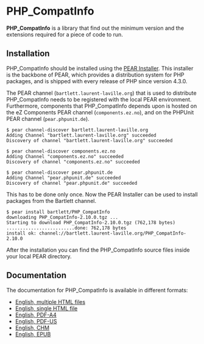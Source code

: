 PHP_CompatInfo
==============

**PHP_CompatInfo** is a library that 
find out the minimum version and the extensions required for a piece of code to run.

Installation
------------

PHP_CompatInfo should be installed using the [PEAR Installer](http://pear.php.net/). 
This installer is the backbone of PEAR, which provides a distribution system for PHP packages, 
and is shipped with every release of PHP since version 4.3.0.

The PEAR channel (`bartlett.laurent-laville.org`) that is used to distribute PHP_CompatInfo 
needs to be registered with the local PEAR environment. 
Furthermore, components that PHP_CompatInfo depends upon is hosted on the eZ Components PEAR channel (`components.ez.no`),
and on the PHPUnit PEAR channel (`pear.phpunit.de`).

    $ pear channel-discover bartlett.laurent-laville.org
    Adding Channel "bartlett.laurent-laville.org" succeeded
    Discovery of channel "bartlett.laurent-laville.org" succeeded

    $ pear channel-discover components.ez.no
    Adding Channel "components.ez.no" succeeded
    Discovery of channel "components.ez.no" succeeded

    $ pear channel-discover pear.phpunit.de
    Adding Channel "pear.phpunit.de" succeeded
    Discovery of channel "pear.phpunit.de" succeeded
    
This has to be done only once. Now the PEAR Installer can be used to install packages from the Bartlett channel.

    $ pear install bartlett/PHP_CompatInfo
    downloading PHP_CompatInfo-2.10.0.tgz ...
    Starting to download PHP_CompatInfo-2.10.0.tgz (762,178 bytes)
    .........................done: 762,178 bytes
    install ok: channel://bartlett.laurent-laville.org/PHP_CompatInfo-2.10.0

After the installation you can find the PHP_CompatInfo source files inside your local PEAR directory.


Documentation
-------------

The documentation for PHP_CompatInfo is available in different formats:

* [English, multiple HTML files](http://php5.laurent-laville.org/compatinfo/manual/current/en/phpci-book.chunked/index.html)
* [English, single HTML file](http://php5.laurent-laville.org/compatinfo/manual/current/en/phpci-book.html)
* [English, PDF-A4](http://php5.laurent-laville.org/compatinfo/manual/current/en/phpci-book-a4.pdf)
* [English, PDF-US](http://php5.laurent-laville.org/compatinfo/manual/current/en/phpci-book-us.pdf)
* [English, CHM](http://php5.laurent-laville.org/compatinfo/manual/current/en/phpci-book.chm.zip)
* [English, EPUB](http://php5.laurent-laville.org/compatinfo/manual/current/en/phpci-book.epub)
